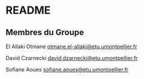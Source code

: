 # README
## Membres du Groupe

El Allaki Otmane otmane.el-allaki@etu.umontpellier.fr

David Czarnecki  david.dzarnecki@etu.umontpellier.fr

Sofiane Aoues  sofiane.aoues@etu.umontpellier.fr
